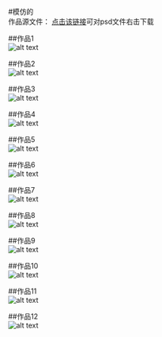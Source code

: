 #模仿的      
作品源文件： [点击该链接](/源文件 "源文件")可对psd文件右击下载

##作品1             
![alt text](/images/20140603.jpg "20140603")       
       
##作品2       
![alt text](/images/ONE.jpg "ONE")         
     
##作品3      
![alt text](/images/Pinnacle产品展示.jpg "Pinnacle产品展示")            
      
##作品4      
![alt text](/images/Pinnacle网站首页.jpg "Pinnacle网站首页")         
     
##作品5      
![alt text](/images/登录01.jpg "登录01")      
      
##作品6              
![alt text](/images/登录02.jpg "登录02")    
       
##作品7      
![alt text](/images/美拓平面设计.jpg "美拓平面设计")           
      
##作品8      
![alt text](/images/美拓首页.jpg "美拓首页")         
       
##作品9      
![alt text](/images/美拓网页设计.jpg "美拓网页设计")         
      
##作品10      
![alt text](/images/美拓用户体验.jpg "美拓用户体验")          
      
##作品11            
![alt text](/images/前海首页.jpg "前海首页")          
      
##作品12            
![alt text](/images/前海投资中心.jpg "前海投资中心")           
 
